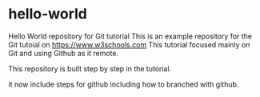 # hello-world
Hello World repository for Git tutorial
This is an example repository for the Git tutoial on https://www.w3schools.com
This tutorial focused mainly on Git and using Github as it remote.

This repository is built step by step in the tutorial. 

it now include steps for github
including how to branched with github.
